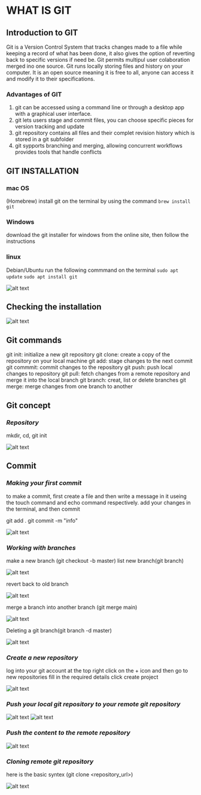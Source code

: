 # WHAT IS GIT

## Introduction to GIT

 Git is a Version Control System that tracks changes made to a file while keeping a record of what has been done, it also gives the option of reverting back to specific versions if need be. Git permits multipul user colaboration merged ino one source.
 Git runs locally storing files and history on your computer. It is an open source meaning it is free to all, anyone can access it and modify it to their specifications.

 ### Advantages of GIT

 1)  git can be accessed using a command line or through a desktop app with a graphical user interface.
 2)  git lets users stage and commit files, you can choose specific pieces for version tracking and update
 3)  git repository contains all files and their complet revision history which is stored in a git subfolder
 4)  git sypports branching and merging, allowing concurrent workflows provides tools that handle conflicts


 ## GIT INSTALLATION

 ###  mac OS

 (Homebrew) install git on the terminal by using the command  `brew install git`

 ### Windows

 download the git installer for windows from the online site, then follow the instructions

 ### linux

 Debian/Ubuntu run the following commmand on the terminal
 `sudo apt update`
 `sudo apt install git`

 ![alt text](msedge_7d9k7NNvhM.png)

 ## Checking the installation

 ![alt text](Code_wndFCeukMn.png)

 ## Git commands

 git init: initialize a new git repository
 git clone: create a copy of the repository on your local machine
 git add: stage changes to the next commit
 git commmit: commit changes to the repository
 git push: push local changes to repository
 git pull: fetch changes from a remote repository and merge it into the local branch
 git branch: creat, list or delete branches
 git merge: merge changes from one branch to another

 ## Git concept

 ### *Repository*

 mkdir, cd, git init

 ![alt text](mintty_pCFRhNy97l.png)

 ## Commit

 ### *Making your first commit*
 to make a commit, first create a file and then write a message in it useing the touch command and echo command respectively. add your changes in the terminal, and then commit

 git add .
 git commit -m "info"

 ![alt text](msedge_DZhdNAq4oM.png)

 ### *Working with  branches*
make a new branch (git checkout -b master)
list new branch(git branch)

![alt text](ShareX_4S8D0OJTYc.png)

revert back to old branch

![alt text](mintty_PDpi8ko8gp.png)

merge a branch into another branch (git merge main)

![alt text](mintty_eB5YWqZOI0.png)

Deleting a git branch(git branch -d master)

![alt text](mintty_Y3y5DmVNH1.png)

### *Create a new repository*

log into your git account
at the top right click on the + icon and then go to new repositories
fill in the required details
click create project

![alt text](msedge_WqjDfWefe2.png)

### *Push your local git repository to your remote git repository*

![alt text](msedge_zqmdFaMyDq.png)
![alt text](msedge_ht24R2jdDU.png)

### *Push the content to the remote repository*

![alt text](mintty_P0RpopOB5p.png)

### *Cloning remote git repository*
here is the basic syntex  (git clone <repository_url>)

![alt text](Code_Dnsa8Hd4tN.png)

